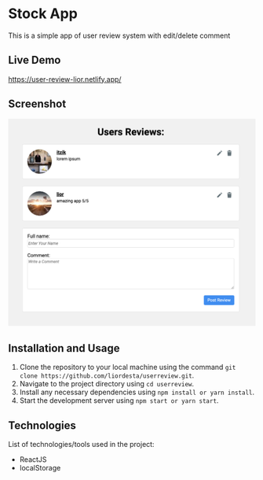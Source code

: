 # Stock App

This is a simple app of user review system with edit/delete comment

## Live Demo

https://user-review-lior.netlify.app/

## Screenshot

![Screenshot of Project](./demo.png)

## Installation and Usage

1. Clone the repository to your local machine using the command
   `git clone https://github.com/liordesta/userreview.git`.
2. Navigate to the project directory using `cd userreview`.
3. Install any necessary dependencies using `npm install or yarn install`.
4. Start the development server using `npm start or yarn start`.

## Technologies

List of technologies/tools used in the project:

- ReactJS
- localStorage
